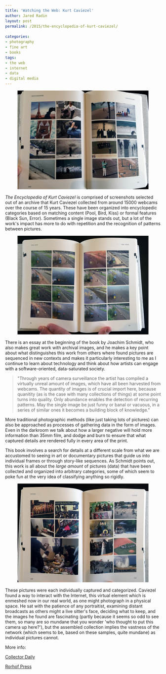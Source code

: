 ```yaml
---
title: 'Watching the Web: Kurt Caviezel'
author: Jared Radin
layout: post
permalink: /2015/the-encyclopedia-of-kurt-caviezel/

categories:
- photography
- fine art
- books
tags:
- the web
- internet
- data
- digital media
---
```

<figure>
<img src="/assets/2015/10/caviezel/photographer.jpg" alt="The Encyclopedia of Kurt Caviezel" />
</figure>

*The Encyclopedia of Kurt Caviezel* is comprised of screenshots selected out of an archive that Kurt Caviezel collected from around 15000 webcams over the course of 15 years. These have been organized into encyclopedic categories based on matching content (Pool, Bird, Kiss) or formal features (Black Sun, Error). Sometimes a single image stands out, but a lot of the work's impact has more to do with repetition and the recognition of patterns between pictures.

<!--more-->

<figure>
<img src="/assets/2015/10/caviezel/bus-stop.jpg" alt="The Encyclopedia of Kurt Caviezel" />
</figure>

There is an essay at the beginning of the book by Joachim Schmidt, who also makes great work with archival images, and he makes a key point about what distinguishes this work from others where found pictures are sequenced in new contexts and makes it particularly interesting to me as I continue to learn about technology and think about how artists can engage with a software-oriented, data-saturated society.

<blockquote>
"Through years of camera surveillance the artist has compiled a virtually unreal amount of images, which have all been harvested from webcams. The quantity of images is of crucial import here, because quanitity (as is the case with many collections of things) at some point turns into quality. Only abundance enables the detection of recurring patterns. May the single image be just funny or banal or vacuous, in a series of similar ones it becomes a building block of knowledge."
</blockquote>

More traditional photographic methods (like just taking lots of pictures) can also be approached as processes of gathering data in the form of images. Even in the darkroom we talk about how a larger negative will hold more information than 35mm film, and dodge and burn to ensure that what captured details are rendered fully in every area of the print.

This book involves a search for details at a different scale from what we are accustomed to seeing in art or documentary pictures that guide us into individual frames or through story-like sequences. As Schmidt points out, this work is all about the *large amount* of pictures (data) that have been collected and organized into arbitrary categories, some of which seem to poke fun at the very idea of classifying anything so rigidly.

<figure>
<img src="/assets/2015/10/caviezel/ritus.jpg" alt="The Encyclopedia of Kurt Caviezel" />
</figure>

These pictures were each individually captured and categorized. Caviezel found a way to interact with the Internet, this virtual element which is enmeshed now in our real world, as one might photograph in a physical space. He sat with the patience of any portraitist, examining distant broadcasts as others might a live sitter's face, deciding what to keep, and the images he found are fascinating (partly because it seems so odd to see them, so many are so mundane that you wonder 'who thought to put this camera up here?'), but the assembled collection implies the vastness of the network (which seems to be, based on these samples, quite mundane) as individual pictures cannot.


More info:

[Collector Daily](https://collectordaily.com/kurt-caviezel-the-encyclopedia-of-kurt-caviezel/)

[Rorhof Press](http://www.rorhof.com/books/the-encyclopedia-of-kurt-caviezel/2/)
